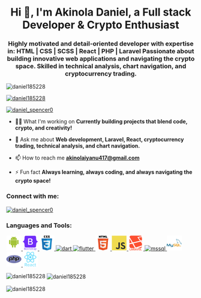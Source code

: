 <h1 align="center">Hi 👋, I'm Akinola Daniel, a Full stack Developer & Crypto Enthusiast</h1>
<h3 align="center">Highly motivated and detail-oriented developer with expertise in: HTML | CSS | SCSS | React | PHP | Laravel Passionate about building innovative web applications and navigating the crypto space. Skilled in technical analysis, chart navigation, and cryptocurrency trading.</h3>

<p align="left"> <img src="https://komarev.com/ghpvc/?username=daniel185228&label=Profile%20views&color=0e75b6&style=flat" alt="daniel185228" /> </p>

<p align="left"> <a href="https://github.com/ryo-ma/github-profile-trophy"><img src="https://github-profile-trophy.vercel.app/?username=daniel185228" alt="daniel185228" /></a> </p>

<p align="left"> <a href="https://twitter.com/daniel_spencer0" target="blank"><img src="https://img.shields.io/twitter/follow/daniel_spencer0?logo=twitter&style=for-the-badge" alt="daniel_spencer0" /></a> </p>

- 👨‍💻 What I'm working on **Currently building projects that blend code, crypto, and creativity!**

- 💬 Ask me about **Web development, Laravel, React, cryptocurrency trading, technical analysis, and chart navigation.**

- 📫 How to reach me **akinolaiyanu417@gmail.com**

- ⚡ Fun fact **Always learning, always coding, and always navigating the crypto space!**

<h3 align="left">Connect with me:</h3>
<p align="left">
<a href="https://twitter.com/daniel_spencer0" target="blank"><img align="center" src="https://raw.githubusercontent.com/rahuldkjain/github-profile-readme-generator/master/src/images/icons/Social/twitter.svg" alt="daniel_spencer0" height="30" width="40" /></a>
</p>

<h3 align="left">Languages and Tools:</h3>
<p align="left"> <a href="https://developer.android.com" target="_blank" rel="noreferrer"> <img src="https://raw.githubusercontent.com/devicons/devicon/master/icons/android/android-original-wordmark.svg" alt="android" width="40" height="40"/> </a> <a href="https://getbootstrap.com" target="_blank" rel="noreferrer"> <img src="https://raw.githubusercontent.com/devicons/devicon/master/icons/bootstrap/bootstrap-plain-wordmark.svg" alt="bootstrap" width="40" height="40"/> </a> <a href="https://www.w3schools.com/css/" target="_blank" rel="noreferrer"> <img src="https://raw.githubusercontent.com/devicons/devicon/master/icons/css3/css3-original-wordmark.svg" alt="css3" width="40" height="40"/> </a> <a href="https://dart.dev" target="_blank" rel="noreferrer"> <img src="https://www.vectorlogo.zone/logos/dartlang/dartlang-icon.svg" alt="dart" width="40" height="40"/> </a> <a href="https://flutter.dev" target="_blank" rel="noreferrer"> <img src="https://www.vectorlogo.zone/logos/flutterio/flutterio-icon.svg" alt="flutter" width="40" height="40"/> </a> <a href="https://www.w3.org/html/" target="_blank" rel="noreferrer"> <img src="https://raw.githubusercontent.com/devicons/devicon/master/icons/html5/html5-original-wordmark.svg" alt="html5" width="40" height="40"/> </a> <a href="https://developer.mozilla.org/en-US/docs/Web/JavaScript" target="_blank" rel="noreferrer"> <img src="https://raw.githubusercontent.com/devicons/devicon/master/icons/javascript/javascript-original.svg" alt="javascript" width="40" height="40"/> </a> <a href="https://laravel.com/" target="_blank" rel="noreferrer"> <img src="https://raw.githubusercontent.com/devicons/devicon/master/icons/laravel/laravel-plain-wordmark.svg" alt="laravel" width="40" height="40"/> </a> <a href="https://www.microsoft.com/en-us/sql-server" target="_blank" rel="noreferrer"> <img src="https://www.svgrepo.com/show/303229/microsoft-sql-server-logo.svg" alt="mssql" width="40" height="40"/> </a> <a href="https://www.mysql.com/" target="_blank" rel="noreferrer"> <img src="https://raw.githubusercontent.com/devicons/devicon/master/icons/mysql/mysql-original-wordmark.svg" alt="mysql" width="40" height="40"/> </a> <a href="https://www.php.net" target="_blank" rel="noreferrer"> <img src="https://raw.githubusercontent.com/devicons/devicon/master/icons/php/php-original.svg" alt="php" width="40" height="40"/> </a> <a href="https://reactjs.org/" target="_blank" rel="noreferrer"> <img src="https://raw.githubusercontent.com/devicons/devicon/master/icons/react/react-original-wordmark.svg" alt="react" width="40" height="40"/> </a> </p>

<p><img align="left" src="https://github-readme-stats.vercel.app/api/top-langs?username=daniel185228&show_icons=true&locale=en&layout=compact" alt="daniel185228" /></p>

<p>&nbsp;<img align="center" src="https://github-readme-stats.vercel.app/api?username=daniel185228&show_icons=true&locale=en" alt="daniel185228" /></p>

<p><img align="center" src="https://github-readme-streak-stats.herokuapp.com/?user=daniel185228&" alt="daniel185228" /></p>
